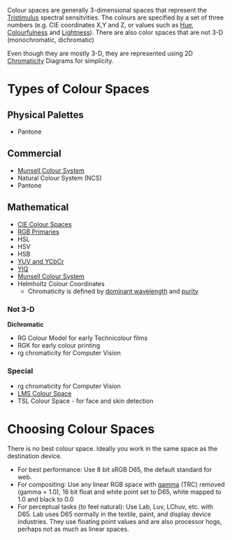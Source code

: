 Colour spaces are generally 3-dimensional spaces that represent the [Tristimulus](../Tristimulus.md) spectral sensitvities.
The colours are specified by a set of three numbers (e.g. CIE coordinates X,Y and Z, or values such as [Hue](../../Colour%20Perception/Hue.md), [Colourfulness](../../Colour%20Perception/Colourfulness.md) and [Lightness](../../Colour%20Perception/Lightness.md)). There are also color spaces that are not 3-D (monochromatic, dichromatic)

Even though they are mostly 3-D, they are represented using 2D [Chromaticity](../Chromaticity.md) Diagrams for simplicity.

# Types of Colour Spaces
## Physical Palettes
- Pantone
## Commercial
- [Munsell Colour System](Munsell%20Colour%20System.md)
- Natural Colour System (NCS)
- Pantone
## Mathematical
- [CIE Colour Spaces](CIE%20Colour%20Spaces.md)
- [RGB Primaries](RGB%20Colour%20Spaces.md)
- HSL
- HSV
- HSB
- [YUV and YCbCr](YUV%20and%20YCbCr.md)
- [YIQ](YIQ.md)
- [Munsell Colour System](Munsell%20Colour%20System.md)
- Helmholtz Colour Coordinates
	- Chromaticity is defined by [dominant wavelength](../../Colour%20Perception/Hue.md) and [purity](../../Colour%20Perception/Excitation%20Purity.md)
### Not 3-D
**Dichromatic**
- RG Colour Model for early Technicolour films
- RGK for early colour printing
- rg chromaticity for Computer Vision
### Special
- rg chromaticity for Computer Vision
- [LMS Colour Space](LMS%20Colour%20Space.md)
- TSL Colour Space - for face and skin detection

# Choosing Colour Spaces
There is no best colour space. Ideally you work in the same space as the destination device.
- For best performance: Use 8 bit sRGB D65, the default standard for web.
- For compositing: Use any linear RGB space with [gamma](../../Working%20with%20Colours/Tone%20Response%20Curve.md) (TRC) removed (gamma = 1.0), 16 bit float and white point set to D65, white mapped to 1.0 and black to 0.0
- For perceptual tasks (to feel natural): Use Lab, Luv, LChuv, etc. with D65. Lab uses D65 normally in the textile, paint, and display device industries. They use floating point values and are also processor hogs, perhaps not as much as linear spaces.